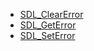 <!-- BEGIN CATEGORY LIST -->
- [SDL_ClearError](SDL_ClearError.md)
- [SDL_GetError](SDL_GetError.md)
- [SDL_SetError](SDL_SetError.md)
<!-- END CATEGORY LIST -->
